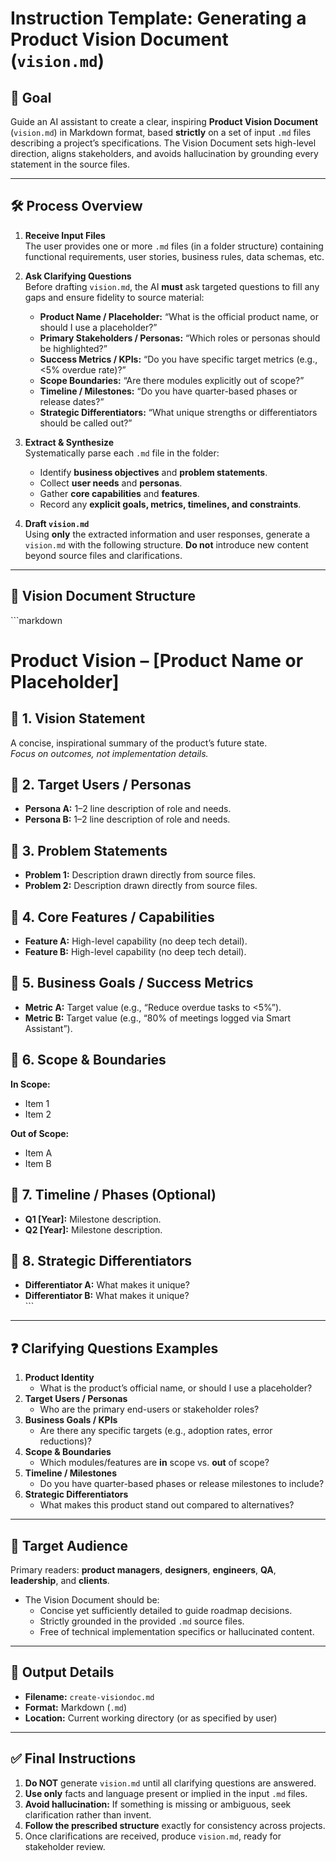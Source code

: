 # Instruction Template: Generating a Product Vision Document (`vision.md`)

## 🎯 Goal
Guide an AI assistant to create a clear, inspiring **Product Vision Document** (`vision.md`) in Markdown format, based **strictly** on a set of input `.md` files describing a project’s specifications. The Vision Document sets high-level direction, aligns stakeholders, and avoids hallucination by grounding every statement in the source files.

---

## 🛠️ Process Overview

1. **Receive Input Files**  
   The user provides one or more `.md` files (in a folder structure) containing functional requirements, user stories, business rules, data schemas, etc.

2. **Ask Clarifying Questions**  
   Before drafting `vision.md`, the AI **must** ask targeted questions to fill any gaps and ensure fidelity to source material:
   - **Product Name / Placeholder:** “What is the official product name, or should I use a placeholder?”  
   - **Primary Stakeholders / Personas:** “Which roles or personas should be highlighted?”  
   - **Success Metrics / KPIs:** “Do you have specific target metrics (e.g., <5% overdue rate)?”  
   - **Scope Boundaries:** “Are there modules explicitly out of scope?”  
   - **Timeline / Milestones:** “Do you have quarter-based phases or release dates?”  
   - **Strategic Differentiators:** “What unique strengths or differentiators should be called out?”

3. **Extract & Synthesize**  
   Systematically parse each `.md` file in the folder:
   - Identify **business objectives** and **problem statements**.
   - Collect **user needs** and **personas**.
   - Gather **core capabilities** and **features**.
   - Record any **explicit goals, metrics, timelines, and constraints**.

4. **Draft `vision.md`**  
   Using **only** the extracted information and user responses, generate a `vision.md` with the following structure. **Do not** introduce new content beyond source files and clarifications.

---

## 📐 Vision Document Structure

\`\`\`markdown
# Product Vision – [Product Name or Placeholder]

## 🚀 1. Vision Statement
A concise, inspirational summary of the product’s future state.  
_Focus on outcomes, not implementation details._

## 👤 2. Target Users / Personas
- **Persona A:** 1–2 line description of role and needs.  
- **Persona B:** 1–2 line description of role and needs.  

## 🧩 3. Problem Statements
- **Problem 1:** Description drawn directly from source files.  
- **Problem 2:** Description drawn directly from source files.  

## 🌟 4. Core Features / Capabilities
- **Feature A:** High-level capability (no deep tech detail).  
- **Feature B:** High-level capability (no deep tech detail).  

## 🎯 5. Business Goals / Success Metrics
- **Metric A:** Target value (e.g., “Reduce overdue tasks to <5%”).  
- **Metric B:** Target value (e.g., “80% of meetings logged via Smart Assistant”).  

## 🔭 6. Scope & Boundaries
**In Scope:**  
- Item 1  
- Item 2  

**Out of Scope:**  
- Item A  
- Item B  

## 📅 7. Timeline / Phases (Optional)
- **Q1 [Year]:** Milestone description.  
- **Q2 [Year]:** Milestone description.  

## 📌 8. Strategic Differentiators
- **Differentiator A:** What makes it unique?  
- **Differentiator B:** What makes it unique?  
\`\`\`

---

## ❓ Clarifying Questions Examples

1. **Product Identity**  
   - What is the product’s official name, or should I use a placeholder?  
2. **Target Users / Personas**  
   - Who are the primary end-users or stakeholder roles?  
3. **Business Goals / KPIs**  
   - Are there any specific targets (e.g., adoption rates, error reductions)?  
4. **Scope & Boundaries**  
   - Which modules/features are **in** scope vs. **out** of scope?  
5. **Timeline / Milestones**  
   - Do you have quarter-based phases or release milestones to include?  
6. **Strategic Differentiators**  
   - What makes this product stand out compared to alternatives?

---

## 👥 Target Audience
Primary readers: **product managers**, **designers**, **engineers**, **QA**, **leadership**, and **clients**.  
- The Vision Document should be:
  - Concise yet sufficiently detailed to guide roadmap decisions.
  - Strictly grounded in the provided `.md` source files.
  - Free of technical implementation specifics or hallucinated content.

---

## 📝 Output Details
- **Filename:** `create-visiondoc.md`  
- **Format:** Markdown (`.md`)  
- **Location:** Current working directory (or as specified by user)

---

## ✅ Final Instructions
1. **Do NOT** generate `vision.md` until all clarifying questions are answered.  
2. **Use only** facts and language present or implied in the input `.md` files.  
3. **Avoid hallucination:** If something is missing or ambiguous, seek clarification rather than invent.  
4. **Follow the prescribed structure** exactly for consistency across projects.  
5. Once clarifications are received, produce `vision.md`, ready for stakeholder review.
